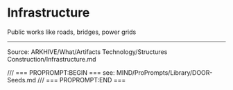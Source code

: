 # Infrastructure

Public works like roads, bridges, power grids

---
Source: ARKHIVE/What/Artifacts Technology/Structures Construction/Infrastructure.md

/// === PROPROMPT:BEGIN ===
see: MIND/ProPrompts/Library/DOOR-Seeds.md
/// === PROPROMPT:END ===
